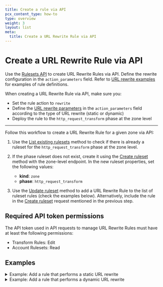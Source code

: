 ```yaml
---
title: Create a rule via API
pcx_content_type: how-to
type: overview
weight: 3
layout: list
meta:
  title: Create a URL Rewrite Rule via API
---
```


# Create a URL Rewrite Rule via API

Use the [Rulesets API](/ruleset-engine/rulesets-api/) to create URL Rewrite Rules via API. Define the rewrite configuration in the `action_parameters` field. Refer to [URL rewrite examples](/rules/transform/url-rewrite/examples/) for examples of rule definitions.

When creating a URL Rewrite Rule via API, make sure you:

- Set the rule action to `rewrite`
- Define the [URL rewrite parameters](/rules/transform/url-rewrite/reference/parameters/) in the `action_parameters` field according to the type of URL rewrite (static or dynamic)
- Deploy the rule to the `http_request_transform` phase at the zone level

---

Follow this workflow to create a URL Rewrite Rule for a given zone via API:

1. Use the [List existing rulesets](/ruleset-engine/rulesets-api/view/#list-existing-rulesets) method to check if there is already a ruleset for the `http_request_transform` phase at the zone level.

2. If the phase ruleset does not exist, create it using the [Create ruleset](/ruleset-engine/rulesets-api/create/) method with the zone-level endpoint. In the new ruleset properties, set the following values:

   - **kind**: `zone`
   - **phase**: `http_request_transform`

3. Use the [Update ruleset](/ruleset-engine/rulesets-api/update/) method to add a URL Rewrite Rule to the list of ruleset rules (check the examples below). Alternatively, include the rule in the [Create ruleset](/ruleset-engine/rulesets-api/create/) request mentioned in the previous step.

## Required API token permissions

The API token used in API requests to manage URL Rewrite Rules must have at least the following permissions:

- Transform Rules: Edit
- Account Rulesets: Read

## Examples

<details>
<summary>Example: Add a rule that performs a static URL rewrite</summary>
<div>

The following example sets the rules of an existing phase ruleset (`<RULESET_ID>`) to a single URL Rewrite Rule — performing a static rewrite of the URI path — using the [Update ruleset](/ruleset-engine/rulesets-api/update/) method:

```bash
---
header: Request
---
curl -X PUT \
"https://api.cloudflare.com/client/v4/zones/<ZONE_ID>/rulesets/<RULESET_ID>" \
-H "Authorization: Bearer <API_TOKEN>" \
-H "Content-Type: application/json" \
-d '{
  "rules": [
    {
      "expression": "(http.request.uri.query contains \"eu\")",
      "description": "My first static URL Rewrite Rule",
      "action": "rewrite",
      "action_parameters": {
        "uri": {
          "path": {
            "value": "/emea.html"
          }
        }
      }
    }
  ]
}'
```

The response contains the complete definition of the ruleset you updated.

```json
---
header: Response
---
{
	"result": {
		"id": "<RULESET_ID>",
		"name": "Zone-level Transform Ruleset",
		"description": "Zone-level ruleset that will execute Transform Rules.",
		"kind": "zone",
		"version": "2",
		"rules": [
			{
				"id": "<RULE_ID>",
				"version": "1",
				"action": "rewrite",
				"action_parameters": {
					"uri": {
						"path": {
							"value": "/emea.html"
						}
					}
				},
				"expression": "(http.request.uri.query contains \"eu\")",
				"description": "My first static URL Rewrite Rule",
				"last_updated": "2021-04-14T14:42:04.219025Z",
				"ref": "<RULE_REF>"
			}
		],
		"last_updated": "2021-04-14T14:42:04.219025Z",
		"phase": "http_request_transform"
	},
	"success": true,
	"errors": [],
	"messages": []
}
```

</div>
</details>

<details>
<summary>Example: Add a rule that performs a dynamic URL rewrite</summary>
<div>

The following example sets the rules of an existing phase ruleset (`<RULESET_ID>`) to a single URL Rewrite Rule — performing a dynamic rewrite of the URI path — using the [Update ruleset](/ruleset-engine/rulesets-api/update/) method:

```bash
---
header: Request
---
curl -X PUT \
"https://api.cloudflare.com/client/v4/zones/<ZONE_ID>/rulesets/<RULESET_ID>" \
-H "Authorization: Bearer <API_TOKEN>" \
-H "Content-Type: application/json" \
-d '{
  "rules": [
    {
      "expression": "starts_with(http.request.uri.path, \"/news/2012/\")",
      "description": "My first dynamic URL Rewrite Rule",
      "action": "rewrite",
      "action_parameters": {
        "uri": {
          "path": {
            "expression": "concat(\"/archive\", http.request.uri.path)"
          }
        }
      }
    }
  ]
}'
```

The response contains the complete definition of the ruleset you updated.

```json
---
header: Response
---
{
	"result": {
		"id": "<RULESET_ID>",
		"name": "Zone-level Transform Ruleset",
		"description": "Zone-level ruleset that will execute Transform Rules.",
		"kind": "zone",
		"version": "2",
		"rules": [
			{
				"id": "<RULE_ID>",
				"version": "1",
				"action": "rewrite",
				"action_parameters": {
					"uri": {
						"path": {
							"expression": "concat(\"/archive\", http.request.uri.path)"
						}
					}
				},
				"expression": "starts_with(http.request.uri.path, \"/news/2012/\")",
				"description": "My first dynamic URL Rewrite Rule",
				"last_updated": "2021-04-14T14:42:04.219025Z",
				"ref": "<RULE_REF>"
			}
		],
		"last_updated": "2021-04-14T14:42:04.219025Z",
		"phase": "http_request_transform"
	},
	"success": true,
	"errors": [],
	"messages": []
}
```

</div>
</details>
